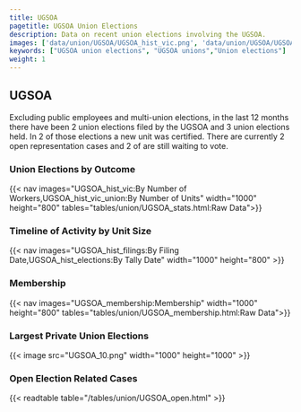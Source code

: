```yaml
---
title: UGSOA
pagetitle: UGSOA Union Elections
description: Data on recent union elections involving the UGSOA.
images: ['data/union/UGSOA/UGSOA_hist_vic.png', 'data/union/UGSOA/UGSOA_hist_size.png', 'data/union/UGSOA/UGSOA_10.png']
keywords: ["UGSOA union elections", "UGSOA unions","Union elections"]
weight: 1
---
```

##  UGSOA

Excluding public employees and multi-union elections, in the last 12 months there have been 2 union elections filed by the UGSOA and 3 union elections held. In 2 of those elections a new unit was certified. There are currently 2 open representation cases and 2 of are still waiting to vote.

### Union Elections by Outcome
{{< nav images="UGSOA_hist_vic:By Number of Workers,UGSOA_hist_vic_union:By Number of Units" width="1000" height="800" tables="tables/union/UGSOA_stats.html:Raw Data">}}

### Timeline of Activity by Unit Size
{{< nav images="UGSOA_hist_filings:By Filing Date,UGSOA_hist_elections:By Tally Date" width="1000" height="800" >}}

### Membership
{{< nav images="UGSOA_membership:Membership" width="1000" height="800" tables="tables/union/UGSOA_membership.html:Raw Data">}}

### Largest Private Union Elections
{{< image src="UGSOA_10.png" width="1000" height="1000"  >}}

### Open Election Related Cases
{{< readtable table="/tables/union/UGSOA_open.html" >}}

